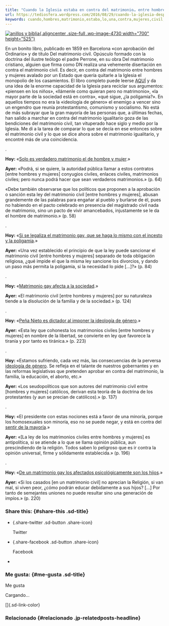 ```yaml
---
title: "Cuando la Iglesia estaba en contra del matrimonio… entre hombres y mujeres"
url: https://tediosfera.wordpress.com/2016/08/29/cuando-la-iglesia-despotricaba-en-contra-del-matrimonio-entre-hombres-y-mujeres/
keywords: cuando,hombres,matrimonio,estaba,lo,una,contra,mujeres,civil,iglesia,el,del,los
---
```

[![anillos y biblia](https://tediosfera.files.wordpress.com/2016/08/anillos-y-biblia.jpg?w=700&h=525){.aligncenter .size-full .wp-image-4730 width="700" height="525"}](https://tediosfera.wordpress.com/2016/08/29/cuando-la-iglesia-despotricaba-en-contra-del-matrimonio-entre-hombres-y-mujeres/anillos-y-biblia/)

En un bonito libro, publicado en 1859 en Barcelona «con aprobación del Ordinario» y de título Del matrimonio civil. Opúsculo formado con la doctrina del ilustre teólogo el padre Perrone, en su obra Del matrimonio cristiano, alguien que firma como DN realiza una vehemente disertación en contra el matrimonio civil. Es decir, en contra del matrimonio entre hombres y mujeres avalado por un Estado que quería quitarle a la Iglesia el monopolio de los casamientos. El libro completo puede leerse [AQUÍ](http://cdigital.dgb.uanl.mx/la/1080046460/1080046460.html) y da una idea de la enorme capacidad de la Iglesia para reciclar sus argumentos: «piensen en los niños», «llámenle como quieran pero no matrimonio», «la mayor parte de la sociedad está en contra», «qué sigue, ¿la poligamia?». En aquellos tiempos no era la «ideología de género» el enemigo a vencer sino un engendro que reunía protestantismo, comunismo y socialismo. No está de más subrayar que la gran mayoría de las personas que, a últimas fechas, han salido a marchar en contra del matrimonio igualitario goza de las bendiciones del matrimonio civil, tan vituperado hace siglo y medio por la Iglesia. Me di a la tarea de comparar lo que se decía en ese entonces sobre el matrimonio civil y lo que se dice ahora sobre el matrimonio igualitario, y encontré más de una coincidencia.

.

**Hoy:** «[Solo es verdadero matrimonio el de hombre y mujer](https://www.aciprensa.com/noticias/solo-es-verdadero-matrimonio-el-de-hombre-y-mujer-dice-arzobispo-tras-rechazo-de-union-civil-en-peru-64967/).»

**Ayer:** «Podrá, si se quiere, la autoridad pública llamar a estos contratos \[entre hombres y mujeres\] conyugios civiles, enlaces civiles, matrimonios civiles; pero nunca podrá hacer que sean verdaderos matrimonios.» (p. 64)

«Debe también observarse que los políticos que proponen a la aprobación o sanción esta ley del matrimonio civil \[entre hombres y mujeres\], abusan grandemente de las palabras para engañar al pueblo y burlarse de él, pues no habiendo en el pacto celebrado en presencia del magistrado civil nada de matrimonio, sino un pacto de vivir amancebados, injustamente se le da el hombre de matrimonio.» (p. 58)

.

**Hoy:** «[Si se legaliza el matrimonio gay, que se haga lo mismo con el incesto y la poligamia](http://www.periodistadigital.com/religion/mundo/2012/08/05/obispo-de-aberdeen-pide-que-si-se-legaliza-el-matrimonio-gay-se-haga-lo-mismo-con-el-incesto-y-la-poligamia-iglesia-religion-escocia.shtml).»

**Ayer:** «Una vez establecido el principio de que la ley puede sancionar el matrimonio civil \[entre hombres y mujeres\] separado de toda obligación religiosa, ¿qué impide el que la misma ley sancione los divorcios, y dando un paso más permita la poligamia, si la necesidad lo pide \[...\]?» (p. 84)

.

**Hoy:** «[Matrimonio gay afecta a la sociedad](http://www.eluniversal.com.mx/articulo/nacion/politica/2016/08/8/iglesia-matrimonio-gay-afecta-la-sociedad).»

**Ayer:** «El matrimonio civil \[entre hombres y mujeres\] por su naturaleza tiende a la disolución de la familia y de la sociedad.» (p. 124)

.

**Hoy:** «[Peña Nieto es dictador al imponer la ideología de género](http://www.actuall.com/entrevista/familia/pena-nieto-actua-como-dictador-al-imponer-la-ideologia-de-genero-en-mexico-asegura-director-del-instituto-de-familia/).»

**Ayer:** «Esta ley que cohonesta los matrimonios civiles \[entre hombres y mujeres\] en nombre de la libertad, se convierte en ley que favorece la tiranía y por tanto es tiránica.» (p. 223)

.

**Hoy:** «Estamos sufriendo, cada vez más, las consecuencias de la perversa [ideología de género](https://www.aciprensa.com/recursos/cultura-gay-e-ideologia-de-genero-999/). Se refleja en el talante de nuestros gobernantes y en las reformas legislativas que pretenden aprobar en contra del matrimonio, la familia, la educación, el aborto, etc.»

**Ayer:** «Los seudopolíticos que son autores del matrimonio civil entre \[hombres y mujeres\] católicos, derivan esta teoría de la doctrina de los protestantes (y aun se precian de católicos).» (p. 137)

.

**Hoy:** «El presidente con estas nociones está a favor de una minoría, porque los homosexuales son minoría, eso no se puede negar, y está en contra del [sentir de la mayoría](http://www.eluniversal.com.mx/articulo/estados/2016/05/30/matrimonios-gay-minorias-en-contra-de-mayoria-sandoval-iniguez).»

**Ayer:** «\[La ley de los matrimonios civiles entre hombres y mujeres\] es antipolítica, si se atiende a lo que se llama opinión pública, aun prescindiendo de la religión. Todos saben lo peligroso que es ir contra la opinión universal, firme y sólidamente establecida.» (p. 196)

.

**Hoy:** «[De un matrimonio gay los afectados psicológicamente son los hijos](http://www.informador.com.mx/mexico/2016/673735/6/hijos-de-parejas-gay-los-mas-afectados-iglesia-catolica.htm).»

**Ayer:** «Si los casados \[en un matrimonio civil\] no aprecian la Religión, si van mal, si viven peor, ¿cómo podrán educar debidamente a sus hijos? \[...\] Por tanto de semejantes uniones no puede resultar sino una generación de impíos.» (p. 220)

### Share this: {#share-this .sd-title}

-   [](https://tediosfera.wordpress.com/2016/08/29/cuando-la-iglesia-despotricaba-en-contra-del-matrimonio-entre-hombres-y-mujeres/?share=twitter "Haz clic para compartir en Twitter"){.share-twitter .sd-button .share-icon}

    Twitter

-   [](https://tediosfera.wordpress.com/2016/08/29/cuando-la-iglesia-despotricaba-en-contra-del-matrimonio-entre-hombres-y-mujeres/?share=facebook "Click to share on Facebook"){.share-facebook .sd-button .share-icon}

    Facebook

-   

### Me gusta: {#me-gusta .sd-title}

Me gusta

Cargando\...

[]{.sd-link-color}

### Relacionado {#relacionado .jp-relatedposts-headline}
